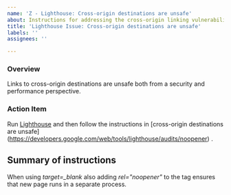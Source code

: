 ```yaml
---
name: 'Z - Lighthouse: Cross-origin destinations are unsafe'
about: Instructions for addressing the cross-origin linking vulnerabilities
title: 'Lighthouse Issue: Cross-origin destinations are unsafe'
labels: ''
assignees: ''

---
```


### Overview
Links to cross-origin destinations are unsafe both from a security and performance perspective.  

### Action Item
Run [Lighthouse](https://developers.google.com/web/tools/lighthouse/) and then follow the instructions in [cross-origin destinations are unsafe]
(https://developers.google.com/web/tools/lighthouse/audits/noopener) .   

## Summary of instructions
When using *target=_blank* also adding *rel="noopener"* to the tag ensures that new page runs in a separate process.
